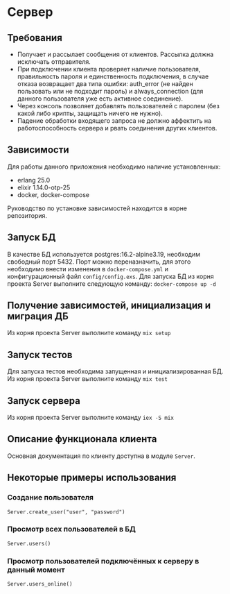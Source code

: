 # Сервер

## Требования

  * Получает и рассылает сообщения от клиентов. Рассылка должна исключать отправителя.
  * При подключении клиента проверяет наличие пользователя, правильность пароля и
    единственность подключения, в случае отказа возвращает два типа ошибки: auth_error
    (не найден пользовать или не подходит пароль) и always_connection (для данного пользователя
    уже есть активное соединение).
  * Через консоль позволяет добавлять пользователей с паролем (без какой либо крипты, защищать ничего не нужно).
  * Падение обработки входящего запроса не должно аффектить на работоспособность сервера
    и рвать соединения других клиентов.

## Зависимости

Для работы данного приложения необходимо наличие установленных:

  * erlang 25.0
  * elixir 1.14.0-otp-25
  * docker, docker-compose

Руководство по установке зависимостей находится в корне репозитория.

## Запуск БД

В качестве БД используется postgres:16.2-alpine3.19, необходим свободный порт 5432.
Порт можно переназначить, для этого необходимо внести изменения в `docker-compose.yml`
и конфигурационный файл `config/config.exs`.
Для запуска БД из корня проекта Server выполните следующую команду:
`docker-compose up -d`

## Получение зависимостей, инициализация и миграция ДБ

Из корня проекта Server выполните команду `mix setup`

## Запуск тестов

Для запуска тестов необходима запущенная и инициализированная БД.
Из корня проекта Server выполните команду `mix test`

## Запуск сервера

Из корня проекта Server выполните команду `iex -S mix`

## Описание функционала клиента

Основная документация по клиенту доступна в модуле `Server`.

## Некоторые примеры использования

### Создание пользователя

`Server.create_user("user", "password")`

### Просмотр всех пользователей в БД

`Server.users()`

### Просмотр пользователей подключённых к серверу в данный момент

`Server.users_online()`